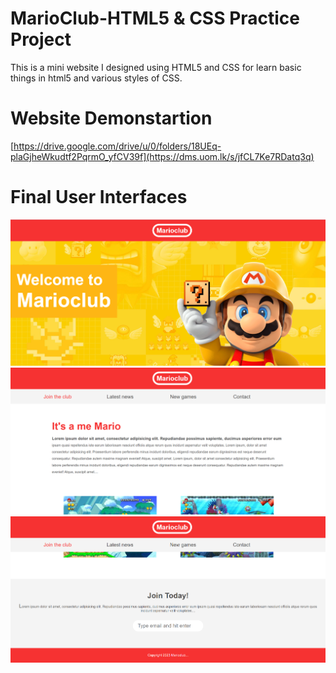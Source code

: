 # MarioClub-HTML5 & CSS Practice Project
This is a mini website I designed using HTML5 and CSS for learn basic things in html5 and various styles of CSS.

# Website Demonstartion
[https://drive.google.com/drive/u/0/folders/18UEq-plaGjheWkudtf2PqrmO_yfCV39f](https://dms.uom.lk/s/jfCL7Ke7RDatq3q)

# Final User Interfaces
![final user interface (1)](https://github.com/RavinduLK/My_First_Project---MarioClub/blob/cd263245db3b1a7261a0bdaa93319963b826bdcc/Mario%20Club%20-%20Interfaces/Screenshot%202023-08-30%20112806.png)
![final user interface (2)](https://github.com/RavinduLK/My_First_Project---MarioClub/blob/6d19b1df1307096f96124cbe963d356703c8cd47/Mario%20Club%20-%20Interfaces/Screenshot%202023-08-30%20112825.png)
![final user interface (3)](https://github.com/RavinduLK/My_First_Project---MarioClub/blob/6c64a38a4c86d00e67efbb54ef49729bdd673e92/Mario%20Club%20-%20Interfaces/Screenshot%202023-08-30%20112847.png)

